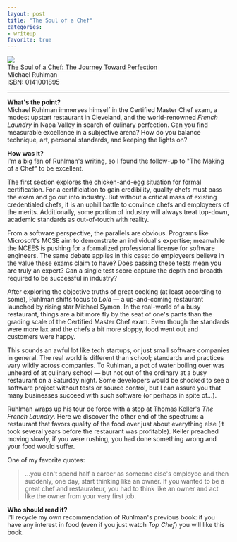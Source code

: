 ```yaml
---
layout: post
title: "The Soul of a Chef"
categories:
- writeup
favorite: true
---
```



![]({{site.baseurl}}/static/soul-of-a-chef.jpg)  
[The Soul of a Chef: The Journey Toward Perfection][link]   
Michael Ruhlman  
ISBN: 0141001895  
    
---

**What's the point?**  
Michael Ruhlman immerses himself in the Certified Master Chef exam, a modest upstart restaurant in Cleveland, and the world-renowned *French Laundry* in Napa Valley in search of culinary perfection. Can you find measurable excellence in a subjective arena? How do you balance technique, art, personal standards, and keeping the lights on?

**How was it?**  
I'm a big fan of Ruhlman's writing, so I found the follow-up to "The Making of a Chef" to be excellent.

The first section explores the chicken-and-egg situation for formal certification. For a certificiation to gain credibility, quality chefs must pass the exam and go out into industry. But without a critical mass of existing credentialed chefs, it is an uphill battle to convince chefs and employeers of the merits. Additionally, some portion of industry will always treat top-down, academic standards as out-of-touch with reality.

From a software perspective, the parallels are obvious. Programs like Microsoft's MCSE aim to demonstrate an individual's expertise; meanwhile the NCEES is pushing for a formalized professional license for software engineers. The same debate applies in this case: do employeers believe in the value these exams claim to have? Does passing these tests mean you are truly an expert? Can a single test score capture the depth and breadth required to be successful in industry?

After exploring the objective truths of great cooking (at least according to some), Ruhlman shifts focus to *Lola* &mdash; a up-and-coming restaurant launched by rising star Michael Symon. In the real-world of a busy restaurant, things are a bit more fly by the seat of one's pants than the grading scale of the Certified Master Chef exam. Even though the standards were more lax and the chefs a bit more sloppy, food went out and customers were happy.

This sounds an awful lot like tech startups, or just small software companies in general. The real world is different than school; standards and practices vary wildly across companies. To Ruhlman, a pot of water boiling over was unheard of at culinary school &mdash; but not out of the ordinary at a busy restaurant on a Saturday night. Some developers would be shocked to see a software project without tests or source control, but I can assure you that many businesses succeed with such software (or perhaps in spite of...).

Ruhlman wraps up his tour de force with a stop at Thomas Keller's *The French Laundry*. Here we discover the other end of the spectrum: a restaurant that favors quality of the food over just about everything else (it took several years before the restaurant was profitable). Keller preached moving slowly, if you were rushing, you had done something wrong and your food would suffer.

One of my favorite quotes:

> ...you can't spend half a career as someone else's employee and then suddenly, one day, start thinking like an owner. If you wanted to be a great chef and restaurateur, you had to think like an owner and act like the owner from your very first job.

**Who should read it?**  
I'll recycle my own recommendation of Ruhlman's previous book: if you have any interest in food (even if you just watch *Top Chef*) you will like this book.

[link]: http://www.amazon.com/exec/obidos/ASIN/0141001895/ref=nosim&tag=bookreview0a1-20

